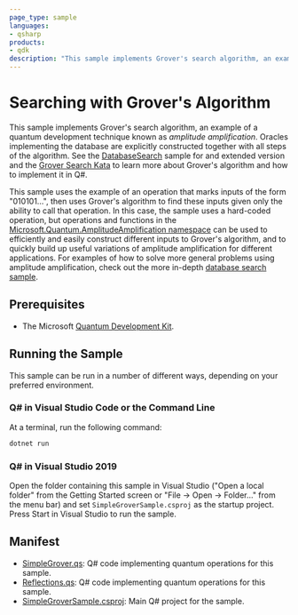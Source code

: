 ```yaml
---
page_type: sample
languages:
- qsharp
products:
- qdk
description: "This sample implements Grover's search algorithm, an example of a quantum development technique known as amplitude amplification."
---
```


# Searching with Grover's Algorithm

This sample implements Grover's search algorithm, an example of a quantum development technique known as _amplitude amplification_.
Oracles implementing the database are explicitly constructed together with all steps of the algorithm.
See the [DatabaseSearch](https://github.com/microsoft/Quantum/blobmain/samples/algorithms/database-search/README.md) sample for and extended version and the [Grover Search Kata](https://github.com/microsoft/QuantumKatas/tree/main/GroversAlgorithm) to learn more about Grover's algorithm and how to implement it in Q#.

This sample uses the example of an operation that marks inputs of the form "010101…", then uses Grover's algorithm to find these inputs given only the ability to call that operation.
In this case, the sample uses a hard-coded operation, but operations and functions in the [Microsoft.Quantum.AmplitudeAmplification namespace](https://docs.microsoft.com/qsharp/api/qsharp/microsoft.quantum.amplitudeamplification) can be used to efficiently and easily construct different inputs to Grover's algorithm, and to quickly build up useful variations of amplitude amplification for different applications.
For examples of how to solve more general problems using amplitude amplification, check out the more in-depth [database search sample](https://github.com/microsoft/Quantum/tree/main/samples/algorithms/database-search).

## Prerequisites ##

- The Microsoft [Quantum Development Kit](https://docs.microsoft.com/quantum/install-guide/).

## Running the Sample

This sample can be run in a number of different ways, depending on your preferred environment.

### Q# in Visual Studio Code or the Command Line

At a terminal, run the following command:

```powershell
dotnet run
```

### Q# in Visual Studio 2019

Open the folder containing this sample in Visual Studio ("Open a local folder"
from the Getting Started screen or "File → Open → Folder..." from the menu bar)
and set `SimpleGroverSample.csproj` as the startup project. 
Press Start in Visual Studio to run the sample. 

## Manifest ##

- [SimpleGrover.qs](https://github.com/microsoft/Quantum/blob/main/samples/algorithms/simple-grover/SimpleGrover.qs): Q# code implementing quantum operations for this sample.
- [Reflections.qs](https://github.com/microsoft/Quantum/blob/main/samples/algorithms/simple-grover/Reflections.qs): Q# code implementing quantum operations for this sample.
- [SimpleGroverSample.csproj](https://github.com/microsoft/Quantum/blob/main/samples/algorithms/simple-grover/SimpleGroverSample.csproj): Main Q# project for the sample.

